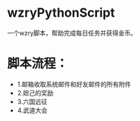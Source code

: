 # wzryPythonScript
一个wzry脚本，帮助完成每日任务并获得金币。
# 脚本流程：
* 1.邮箱收取系统邮件和好友邮件的所有附件
* 2.妲己的奖励
* 3.六国远征
* 4.武道大会
